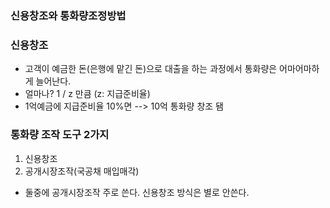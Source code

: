 ### 신용창조와 통화량조정방법



### 신용창조

* 고객이 예금한 돈(은행에 맡긴 돈)으로 대출을 하는 과정에서 통화량은 어마어마하게 늘어난다.
* 얼마나? 1 / z 만큼 (z: 지급준비율)
* 1억예금에 지급준비율 10%면 --> 10억 통화량 창조 됌



### 통화량 조작 도구 2가지

1. 신용창조
2. 공개시장조작(국공채 매입매각)
* 둘중에 공개시장조작 주로 쓴다. 신용창조 방식은 별로 안쓴다.



